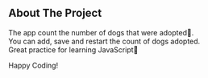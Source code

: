 ## About The Project

The app count the number of dogs that were adopted💜.<br>
You can add, save and restart the count of dogs adopted.<br>
Great practice for learning JavaScript🎉

Happy Coding!

